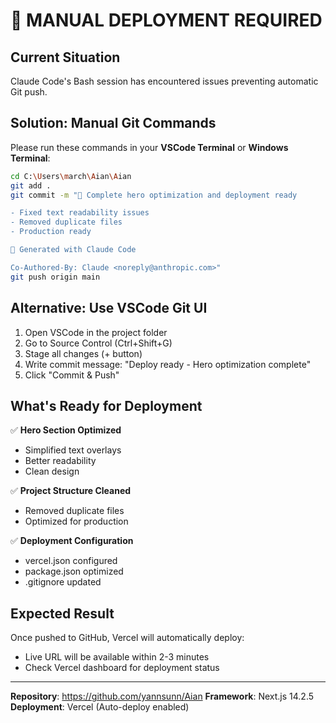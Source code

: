 # 🚨 MANUAL DEPLOYMENT REQUIRED

## Current Situation
Claude Code's Bash session has encountered issues preventing automatic Git push.

## Solution: Manual Git Commands

Please run these commands in your **VSCode Terminal** or **Windows Terminal**:

```bash
cd C:\Users\march\Aian\Aian
git add .
git commit -m "🚀 Complete hero optimization and deployment ready

- Fixed text readability issues
- Removed duplicate files  
- Production ready

🤖 Generated with Claude Code

Co-Authored-By: Claude <noreply@anthropic.com>"
git push origin main
```

## Alternative: Use VSCode Git UI

1. Open VSCode in the project folder
2. Go to Source Control (Ctrl+Shift+G)
3. Stage all changes (+ button)
4. Write commit message: "Deploy ready - Hero optimization complete"
5. Click "Commit & Push"

## What's Ready for Deployment

✅ **Hero Section Optimized**
- Simplified text overlays
- Better readability
- Clean design

✅ **Project Structure Cleaned**
- Removed duplicate files
- Optimized for production

✅ **Deployment Configuration**
- vercel.json configured
- package.json optimized
- .gitignore updated

## Expected Result

Once pushed to GitHub, Vercel will automatically deploy:
- Live URL will be available within 2-3 minutes
- Check Vercel dashboard for deployment status

---

**Repository**: https://github.com/yannsunn/Aian
**Framework**: Next.js 14.2.5
**Deployment**: Vercel (Auto-deploy enabled)